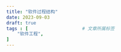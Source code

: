 ```yaml
---
title: "软件过程结构"
date: 2023-09-03
draft: true
tags : [                    # 文章所属标签
    "软件工程",
]
---
```


